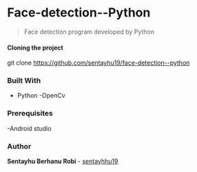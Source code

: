 # Face-detection--Python
>Face detection program developed by Python


#### Cloning the project

git clone  https://github.com/sentayhu19/face-detection--python

### Built With

- Python
-OpenCv

### Prerequisites
-Android studio


### Author
 **Sentayhu Berhanu Robi** - [sentayhhu19](https://github.com/sentayhu19)
